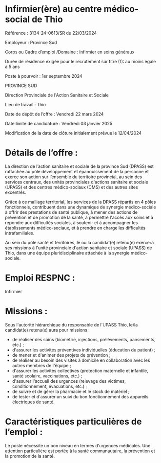 # Infirmier(ère) au centre médico-social de Thio

Référence : 3134-24-0613/SR du 22/03/2024

Employeur : Province Sud

Corps ou Cadre d’emploi /Domaine : Infirmier en soins généraux

Durée de résidence exigée pour le recrutement sur titre (1): au moins égale à 5 ans

Poste à pourvoir : 1er septembre 2024

PROVINCE SUD

Direction Provinciale de l'Action Sanitaire et Sociale

Lieu de travail : Thio

Date de dépôt de l’offre : Vendredi 22 mars 2024

Date limite de candidature : Vendredi 03 janvier 2025

Modification de la date de clôture initialement prévue le 12/04/2024

# Détails de l’offre :

La direction de l’action sanitaire et sociale de la province Sud (DPASS) est rattachée au pôle développement et épanouissement de la personne et exerce son action sur l’ensemble du territoire provincial, au sein des services centraux, des unités provinciales d'actions sanitaire et sociale (UPASS) et des centres médico-sociaux (CMS) et des autres sites excentrés.

Grâce à ce maillage territorial, les services de la DPASS répartis en 4 pôles fonctionnels, contribuent dans une dynamique de synergie médico-sociale à offrir des prestations de santé publique, à mener des actions de prévention et de promotion de la santé, à permettre l'accès aux soins et à répondre aux difficultés sociales, à soutenir et à accompagner les établissements médico-sociaux, et à prendre en charge les difficultés intrafamiliales.

Au sein du pôle santé et territoires, le ou la candidat(e) retenu(e) exercera ses missions à l'unité provinciale d'action sanitaire et sociale (UPASS) de Thio, dans une équipe pluridisciplinaire attachée à la synergie médico-sociale.

# Emploi RESPNC :

Infirmier

# Missions :

Sous l'autorité hiérarchique du responsable de l'UPASS Thio, le/la candidat(e) retenu(e) aura pour missions :

- de réaliser des soins (biométrie, injections, prélèvements, pansements, etc.) ;
- d'assurer les activités préventives individuelles (éducation du patient) ;
- de mener et d'animer des projets de prévention ;
- de réaliser au besoin des visites à domicile en collaboration avec les autres membres de l'équipe ;
- d'assurer les activités collectives (protection maternelle et infantile, santé scolaire, vaccinations, etc.) ;
- d'assurer l'accueil des urgences (relevage des victimes, conditionnement, évacuations, etc.) ;
- de suivre et de gérer la pharmacie et le stock de matériel ;
- de tester et d'assurer un suivi du bon fonctionnement des appareils électriques de santé.

# Caractéristiques particulières de l’emploi :

Le poste nécessite un bon niveau en termes d'urgences médicales. Une attention particulière est portée à la santé communautaire, la prévention et la promotion de la santé.